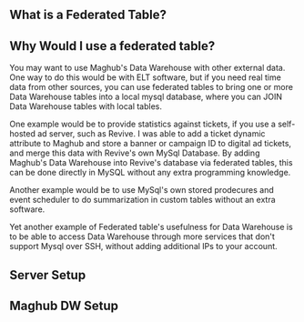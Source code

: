 ## What is a Federated Table?

## Why Would I use a federated table?
You may want to use Maghub's Data Warehouse with other external data. One way to do this would be with ELT software, but if you need real time data from other sources, you can use federated tables to bring one or more Data Warehouse tables into a local mysql database, where you can JOIN Data Warehouse tables with local tables.

One example would be to provide statistics against tickets, if you use a self-hosted ad server, such as Revive. I was able to add a ticket dynamic attribute to Maghub and store a banner or campaign ID to digital ad tickets, and merge this data with Revive's own MySql Database. By adding Maghub's Data Warehouse into Revive's database via federated tables, this can be done directly in MySQL without any extra programming knowledge.

Another example would be to use MySql's own stored prodecures and event scheduler to do summarization in custom tables without an extra software.

Yet another example of Federated table's usefulness for Data Warehouse is to be able to access Data Warehouse through more services that don't support Mysql over SSH, without adding additional IPs to your account.

## Server Setup

## Maghub DW Setup
